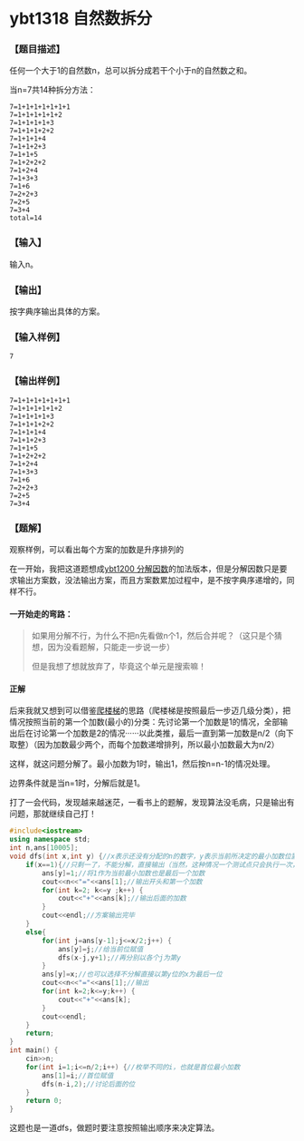# ybt1318 自然数拆分

### 【题目描述】

任何一个大于1的自然数n，总可以拆分成若干个小于n的自然数之和。

当n=7共14种拆分方法：

```
7=1+1+1+1+1+1+1
7=1+1+1+1+1+2
7=1+1+1+1+3
7=1+1+1+2+2
7=1+1+1+4
7=1+1+2+3
7=1+1+5
7=1+2+2+2
7=1+2+4
7=1+3+3
7=1+6
7=2+2+3
7=2+5
7=3+4
total=14
```
### 【输入】
输入n。
### 【输出】
按字典序输出具体的方案。
### 【输入样例】
```
7
```
### 【输出样例】
```
7=1+1+1+1+1+1+1
7=1+1+1+1+1+2
7=1+1+1+1+3
7=1+1+1+2+2
7=1+1+1+4
7=1+1+2+3
7=1+1+5
7=1+2+2+2
7=1+2+4
7=1+3+3
7=1+6
7=2+2+3
7=2+5
7=3+4
```
### 【题解】

观察样例，可以看出每个方案的加数是升序排列的

在一开始，我把这道题想成[ybt1200 分解因数](https://www.cnblogs.com/Wild-Donkey/p/12233539.html)的加法版本，但是分解因数只是要求输出方案数，没法输出方案，而且方案数累加过程中，是不按字典序递增的，同样不行。

#### 一开始走的弯路：

> 如果用分解不行，为什么不把n先看做n个1，然后合并呢？（这只是个猜想，因为没看题解，只能走一步说一步）
>
> 但是我想了想就放弃了，毕竟这个单元是搜索嘛！

#### 正解

后来我就又想到可以借鉴[爬楼梯](http://ybt.ssoier.cn:8088/problem_show.php?pid=1204)的思路（爬楼梯是按照最后一步迈几级分类），把情况按照当前的第一个加数(最小的)分类：先讨论第一个加数是1的情况，全部输出后在讨论第一个加数是2的情况······以此类推，最后一直到第一加数是n/2（向下取整）（因为加数最少两个，而每个加数递增排列，所以最小加数最大为n/2）

这样，就这问题分解了。最小加数为1时，输出1，然后按n=n-1的情况处理。

边界条件就是当n=1时，分解后就是1。

打了一会代码，发现越来越迷茫，一看书上的题解，发现算法没毛病，只是输出有问题，那就继续自己打！

```c++
#include<iostream>
using namespace std;
int n,ans[10005];
void dfs(int x,int y) {//x表示还没有分配的n的数字，y表示当前所决定的最小加数位置 
	if(x==1){//只剩一了，不能分解，直接输出（当然，这种情况一个测试点只会执行一次，因为这里1是最后一个加数也就是最大的加数，这种情况只有n个加数均为1才会执行）
		ans[y]=1;//将1作为当前最小加数也是最后一个加数
		cout<<n<<"="<<ans[1];//输出开头和第一个加数
		for(int k=2; k<=y ;k++) {
			cout<<"+"<<ans[k];//输出后面的加数
		} 
		cout<<endl;//方案输出完毕
	}
	else{
		for(int j=ans[y-1];j<=x/2;j++) {
			ans[y]=j;//给当前位赋值
			dfs(x-j,y+1);//再分别以各个j为第y
		}
		ans[y]=x;//也可以选择不分解直接以第y位的x为最后一位
		cout<<n<<"="<<ans[1];//输出
		for(int k=2;k<=y;k++) {
			cout<<"+"<<ans[k];
		}
		cout<<endl;
	}
	return;
}
int main() {
	cin>>n;
	for(int i=1;i<=n/2;i++) {//枚举不同的i，也就是首位最小加数
		ans[1]=i;//首位赋值
		dfs(n-i,2);//讨论后面的位
	}
	return 0;
}
```

这题也是一道dfs，做题时要注意按照输出顺序来决定算法。

